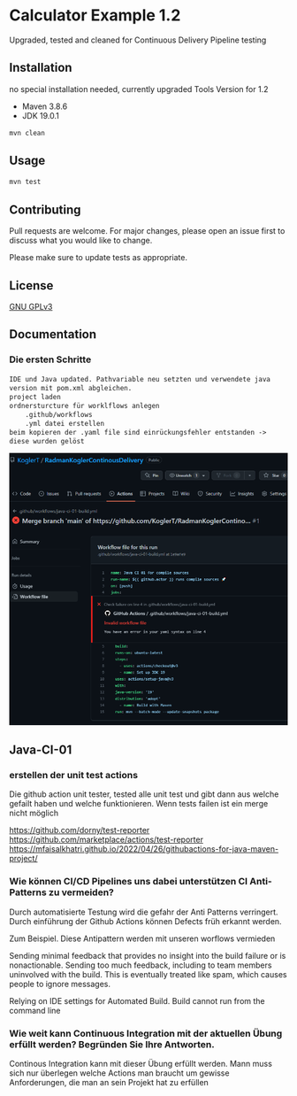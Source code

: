 # Calculator Example 1.2 

Upgraded, tested and cleaned for Continuous Delivery Pipeline testing

## Installation

no special installation needed, currently upgraded Tools Version for 1.2
- Maven 3.8.6
- JDK 19.0.1

```bash
mvn clean
```

## Usage

```bash
mvn test
```

## Contributing

Pull requests are welcome. For major changes, please open an issue first
to discuss what you would like to change.

Please make sure to update tests as appropriate.

## License

[GNU GPLv3](https://choosealicense.com/licenses/gpl-3.0/)

## Documentation

### Die ersten Schritte

    IDE und Java updated. Pathvariable neu setzten und verwendete java version mit pom.xml abgleichen.
    project laden
    ordnersturcture für worklflows anlegen
        .github/workflows
        .yml datei erstellen
    beim kopieren der .yaml file sind einrückungsfehler entstanden -> diese wurden gelöst
![img.png](img.png)
## Java-CI-01

### erstellen der unit test actions

Die github action unit tester, tested alle unit test und gibt dann aus welche gefailt haben und welche funktionieren. 
Wenn tests failen ist ein merge nicht möglich 

https://github.com/dorny/test-reporter
https://github.com/marketplace/actions/test-reporter
https://mfaisalkhatri.github.io/2022/04/26/githubactions-for-java-maven-project/




### Wie können CI/CD Pipelines uns dabei unterstützen CI Anti-Patterns zu vermeiden?
Durch automatisierte Testung wird die gefahr der Anti Patterns verringert.
Durch einführung der Github Actions können Defects früh erkannt werden. 

Zum Beispiel. Diese Antipattern werden mit unseren worflows vermieden

Sending minimal feedback that provides
no insight into the build failure or is nonactionable. Sending too much feedback,
including to team members uninvolved with
the build. This is eventually treated like spam,
which causes people to ignore messages.

Relying on IDE settings for Automated Build.
Build cannot run from the command line
### Wie weit kann Continuous Integration mit der aktuellen Übung erfüllt werden? Begründen Sie Ihre Antworten.
Continous Integration kann mit dieser Übung erfüllt werden. Mann muss sich nur überlegen welche Actions man braucht um 
gewisse Anforderungen, die man an sein Projekt hat zu erfüllen


